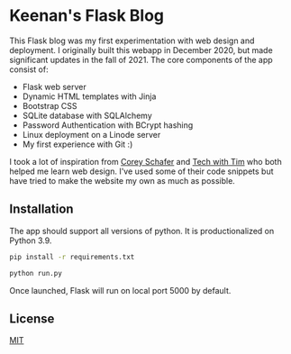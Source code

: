 # Keenan's Flask Blog

This Flask blog was my first experimentation with web design and deployment. I originally built this webapp in December 2020, but made significant updates in the fall of 2021. The core components of the app consist of:
* Flask web server
* Dynamic HTML templates with Jinja
* Bootstrap CSS
* SQLite database with SQLAlchemy 
* Password Authentication with BCrypt hashing
* Linux deployment on a Linode server
* My first experience with Git :)

I took a lot of inspiration from [Corey Schafer](https://www.youtube.com/watch?v=MwZwr5Tvyxo) and [Tech with Tim](https://www.youtube.com/@TechWithTim) who both helped me learn web design. I've used some of their code snippets but have tried to make the website my own as much as possible.

## Installation

The app should support all versions of python. It is productionalized on Python 3.9.

```bash
pip install -r requirements.txt
```
```bash
python run.py
```
Once launched, Flask will run on local port 5000 by default.


## License

[MIT](https://choosealicense.com/licenses/mit/)